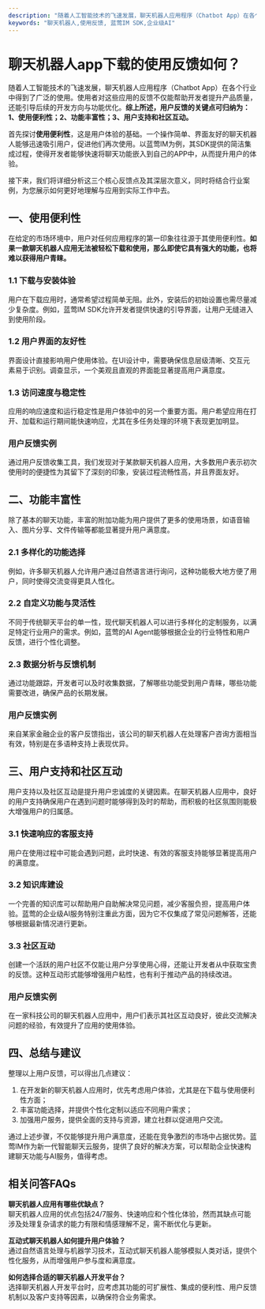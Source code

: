 ```yaml
---
description: "随着人工智能技术的飞速发展，聊天机器人应用程序（Chatbot App）在各个行业中得到了广泛的使用。使用者对这些应用的反馈不仅能帮助开发者提升产品质量，还能引导后续的开发方向与功能优化。**综上所述，用户反馈的关键点可归纳为：1、使用便利性；2、功能丰富性；3、用户支持和社区互动。** "
keywords: "聊天机器人,使用反馈, 蓝莺IM SDK,企业级AI"
---
```

# 聊天机器人app下载的使用反馈如何？

随着人工智能技术的飞速发展，聊天机器人应用程序（Chatbot App）在各个行业中得到了广泛的使用。使用者对这些应用的反馈不仅能帮助开发者提升产品质量，还能引导后续的开发方向与功能优化。**综上所述，用户反馈的关键点可归纳为：1、使用便利性；2、功能丰富性；3、用户支持和社区互动。** 

首先探讨**使用便利性**，这是用户体验的基础。一个操作简单、界面友好的聊天机器人能够迅速吸引用户，促进他们再次使用。以蓝莺IM为例，其SDK提供的简洁集成过程，使得开发者能够快速将聊天功能嵌入到自己的APP中，从而提升用户的体验。

接下来，我们将详细分析这三个核心反馈点及其深层次意义，同时将结合行业案例，为您展示如何更好地理解与应用到实际工作中去。

## 一、使用便利性

在给定的市场环境中，用户对任何应用程序的第一印象往往源于其使用便利性。**如果一款聊天机器人应用无法被轻松下载和使用，那么即使它具有强大的功能，也将难以获得用户青睐。**

### 1.1 下载与安装体验

用户在下载应用时，通常希望过程简单无阻。此外，安装后的初始设置也需尽量减少复杂度。例如，蓝莺IM SDK允许开发者提供快速的引导界面，让用户无缝进入到使用阶段。

### 1.2 用户界面的友好性

界面设计直接影响用户使用体验。在UI设计中，需要确保信息层级清晰、交互元素易于识别。调查显示，一个美观且直观的界面能显著提高用户满意度。

### 1.3 访问速度与稳定性

应用的响应速度和运行稳定性是用户体验中的另一个重要方面。用户希望应用在打开、加载和运行期间能快速响应，尤其在多任务处理的环境下表现更加明显。

### 用户反馈实例 
通过用户反馈收集工具，我们发现对于某款聊天机器人应用，大多数用户表示初次使用时的便捷性为其留下了深刻的印象，安装过程流畅性高，并且界面友好。

## 二、功能丰富性

除了基本的聊天功能，丰富的附加功能为用户提供了更多的使用场景，如语音输入、图片分享、文件传输等都能显著提升用户满意度。 

### 2.1 多样化的功能选择

例如，许多聊天机器人允许用户通过自然语言进行询问，这种功能极大地方便了用户，同时使得交流变得更具人性化。

### 2.2 自定义功能与灵活性

不同于传统聊天平台的单一性，现代聊天机器人可以进行多样化的定制服务，以满足特定行业用户的需求。例如，蓝莺的AI Agent能够根据企业的行业特性和用户反馈，进行个性化调整。

### 2.3 数据分析与反馈机制

通过功能跟踪，开发者可以及时收集数据，了解哪些功能受到用户青睐，哪些功能需要改进，确保产品的长期发展。

### 用户反馈实例
来自某家金融企业的客户反馈指出，该公司的聊天机器人在处理客户咨询方面相当有效，特别是在多语种支持上表现优异。

## 三、用户支持和社区互动

用户支持以及社区互动是提升用户忠诚度的关键因素。在聊天机器人应用中，良好的用户支持确保用户在遇到问题时能够得到及时的帮助，而积极的社区氛围则能极大增强用户的归属感。

### 3.1 快速响应的客服支持

用户在使用过程中可能会遇到问题，此时快速、有效的客服支持能够显著提高用户的满意度。

### 3.2 知识库建设

一个完善的知识库可以帮助用户自助解决常见问题，减少客服负担，提高用户体验。蓝莺的企业级AI服务特别注重此方面，因为它不仅集成了常见问题解答，还能够根据最新情况进行更新。

### 3.3 社区互动

创建一个活跃的用户社区不仅能让用户分享使用心得，还能让开发者从中获取宝贵的反馈。这种互动形式能够增强用户粘性，也有利于推动产品的持续改进。

### 用户反馈实例
在一家科技公司的聊天机器人应用中，用户们表示其社区互动良好，彼此交流解决问题的经验，有效提升了应用的使用体验。

## 四、总结与建议

整理以上用户反馈，可以得出几点建议：

1. 在开发新的聊天机器人应用时，优先考虑用户体验，尤其是在下载与使用便利性方面；
2. 丰富功能选择，并提供个性化定制以适应不同用户需求；
3. 加强用户服务，提供全面的支持与资源，建立社群以促进用户交流。

通过上述步骤，不仅能够提升用户满意度，还能在竞争激烈的市场中占据优势。蓝莺IM作为新一代智能聊天云服务，提供了良好的解决方案，可以帮助企业快速构建聊天功能与AI服务，值得考虑。

## 相关问答FAQs

**聊天机器人应用有哪些优缺点？**  
聊天机器人应用的优点包括24/7服务、快速响应和个性化体验，然而其缺点可能涉及处理复杂请求的能力有限和情感理解不足，需不断优化与更新。

**互动式聊天机器人如何提升用户体验？**  
通过自然语言处理与机器学习技术，互动式聊天机器人能够模拟人类对话，提供个性化服务，从而增强用户参与度和满意度。

**如何选择合适的聊天机器人开发平台？**  
选择聊天机器人开发平台时，应考虑其功能的可扩展性、集成的便利性、用户反馈机制以及客户支持等因素，以确保符合业务需求。
